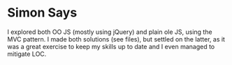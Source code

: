 Simon Says
==========
I explored both OO JS (mostly using jQuery) and plain ole JS, using the MVC pattern. I made both solutions (see files), but settled on the latter, as it was a great exercise to keep my skills up to date and I even managed to mitigate LOC.